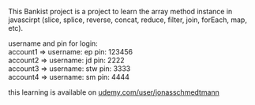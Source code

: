 This Bankist project is a project to learn the array method instance in javascirpt (slice, splice, reverse, concat, reduce, filter, join, forEach, map, etc).

username and pin for login: <br />
account1 => username: ep pin: 123456 <br />
account2 => username: jd pin: 2222 <br />
account3 => username: stw pin: 3333 <br />
account4 => username: sm pin: 4444 <br />

this learning is available on [udemy.com/user/jonasschmedtmann](udemy.com/user/jonasschmedtmann)
